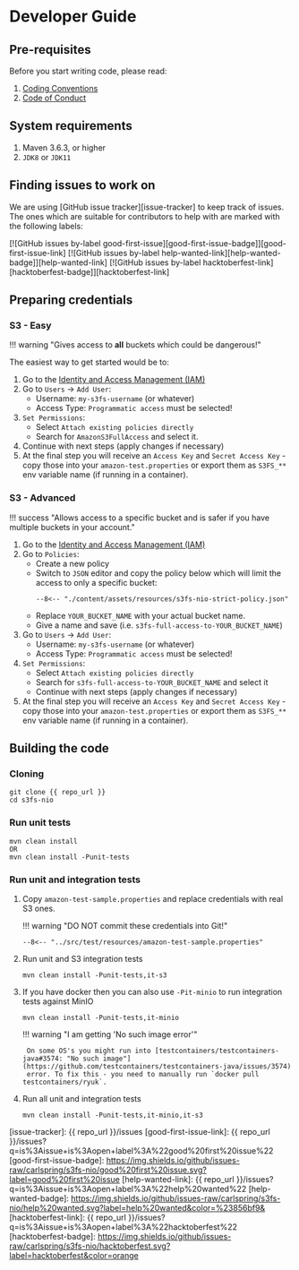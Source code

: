 # Developer Guide

## Pre-requisites

Before you start writing code, please read:

1. [Coding Conventions](./coding-convention.md)
2. [Code of Conduct](../code-of-conduct.md)

## System requirements

1. Maven 3.6.3, or higher
2. `JDK8` or `JDK11`

## Finding issues to work on

We are using [GitHub issue tracker][issue-tracker] to keep track of issues. The ones which are suitable for 
contributors to help with are marked with the following labels:
 
[![GitHub issues by-label good-first-issue][good-first-issue-badge]][good-first-issue-link] 
[![GitHub issues by-label help-wanted-link][help-wanted-badge]][help-wanted-link] 
[![GitHub issues by-label hacktoberfest-link][hacktoberfest-badge]][hacktoberfest-link] 

## Preparing credentials

### S3 - Easy

!!! warning "Gives access to **all** buckets which could be dangerous!"

The easiest way to get started would be to:

1. Go to the [Identity and Access Management (IAM)][s3-iam]
2. Go to `Users` -> `Add User`:
     * Username: `my-s3fs-username` (or whatever)
     * Access Type: `Programmatic access` must be selected!
3. `Set Permissions`:
     * Select `Attach existing policies directly`
     * Search for `AmazonS3FullAccess` and select it.
4. Continue with next steps (apply changes if necessary)
5. At the final step you will receive an `Access Key` and `Secret Access Key` - copy those into your 
   `amazon-test.properties` or export them as `S3FS_**` env variable name (if running in a container).


### S3 - Advanced

!!! success "Allows access to a specific bucket and is safer if you have multiple buckets in your account."

1. Go to the [Identity and Access Management (IAM)][s3-iam]
2. Go to `Policies`:
    * Create a new policy
    * Switch to `JSON` editor and copy the policy below which will limit the access to only a specific bucket:
      ```
      --8<-- "./content/assets/resources/s3fs-nio-strict-policy.json"
      ```
    * Replace `YOUR_BUCKET_NAME` with your actual bucket name.
    * Give a name and save (i.e. `s3fs-full-access-to-YOUR_BUCKET_NAME`)
3. Go to `Users` -> `Add User`:
    * Username: `my-s3fs-username` (or whatever)
    * Access Type: `Programmatic access` must be selected!
4. `Set Permissions`:
    * Select `Attach existing policies directly`
    * Search for `s3fs-full-access-to-YOUR_BUCKET_NAME` and select it
    * Continue with next steps (apply changes if necessary)
5. At the final step you will receive an `Access Key` and `Secret Access Key` - copy those into your
   `amazon-test.properties` or export them as `S3FS_**` env variable name (if running in a container).

## Building the code


### Cloning

```
git clone {{ repo_url }}
cd s3fs-nio
```


### Run unit tests

```
mvn clean install
OR
mvn clean install -Punit-tests
```

### Run unit and integration tests 

1. Copy `amazon-test-sample.properties` and replace credentials with real S3 ones.

    !!! warning "DO NOT commit these credentials into Git!"

    ```
    --8<-- "../src/test/resources/amazon-test-sample.properties"
    ```

2. Run unit and S3 integration tests
   ```
   mvn clean install -Punit-tests,it-s3
   ``` 

3. If you have docker then you can also use `-Pit-minio` to run integration tests against MinIO
   ```
   mvn clean install -Punit-tests,it-minio
   ```
   
    !!! warning "I am getting 'No such image error'"

        On some OS's you might run into [testcontainers/testcontainers-java#3574: "No such image"](https://github.com/testcontainers/testcontainers-java/issues/3574)
        error. To fix this - you need to manually run `docker pull testcontainers/ryuk`.
   

4. Run all unit and integration tests
   ```
   mvn clean install -Punit-tests,it-minio,it-s3
   ```


[<--# Links -->]: #
[Maven 3.6+]: https://maven.apache.org/download.cgi
[issue-tracker]: {{ repo_url }}/issues
[good-first-issue-link]: {{ repo_url }}/issues?q=is%3Aissue+is%3Aopen+label%3A%22good%20first%20issue%22
[good-first-issue-badge]: https://img.shields.io/github/issues-raw/carlspring/s3fs-nio/good%20first%20issue.svg?label=good%20first%20issue
[help-wanted-link]: {{ repo_url }}/issues?q=is%3Aissue+is%3Aopen+label%3A%22help%20wanted%22
[help-wanted-badge]: https://img.shields.io/github/issues-raw/carlspring/s3fs-nio/help%20wanted.svg?label=help%20wanted&color=%23856bf9& 
[hacktoberfest-link]: {{ repo_url }}/issues?q=is%3Aissue+is%3Aopen+label%3A%22hacktoberfest%22
[hacktoberfest-badge]: https://img.shields.io/github/issues-raw/carlspring/s3fs-nio/hacktoberfest.svg?label=hacktoberfest&color=orange

[<--# S3 -->]: #
[s3-iam]: https://console.aws.amazon.com/iam/home

